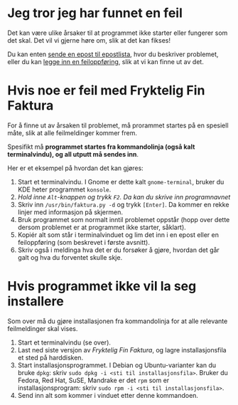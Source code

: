 # Jeg tror jeg har funnet en feil #

Det kan være ulike årsaker til at programmet ikke starter eller fungerer som det skal. Det vil vi gjerne høre om, slik at det kan fikses!

Du kan enten [sende en epost til epostlista](mailto:finfaktura@googlegroups.com), hvor du beskriver problemet, eller du kan [legge inn en feiloppføring](http://code.google.com/p/finfaktura/issues/list), slik at vi kan finne ut av det.

# Hvis noe er feil med Fryktelig Fin Faktura #

For å finne ut av årsaken til problemet, må prorammet startes på en spesiell måte, slik at alle feilmeldinger kommer frem.

Spesifikt må **programmet startes fra kommandolinja (også kalt terminalvindu), og all utputt må sendes inn**.

Her er et eksempel på hvordan det kan gjøres:

  1. Start et terminalvindu. I Gnome er dette kalt `gnome-terminal`, bruker du KDE heter programmet `konsole`.
  1. _Hold inne `Alt`-knappen og trykk `F2`. Da kan du skrive inn programnavnet_
  1. Skriv inn `/usr/bin/faktura.py -d` og trykk `[Enter]`. Da kommer en rekke linjer med informasjon på skjermen.
  1. Bruk programmet som normalt inntil problemet oppstår (hopp over dette dersom problemet er at programmet ikke starter, såklart).
  1. Kopiér alt som står i terminalvinduet og lim det inn i en epost eller en feiloppføring (som beskrevet i første avsnitt).
  1. Skriv også i meldinga hva det er du forsøker å gjøre, hvordan det går galt og hva du forventet skulle skje.

# Hvis programmet ikke vil la seg installere #

Som over må du gjøre installasjonen fra kommandolinja for at alle relevante feilmeldinger skal vises.

  1. Start et terminalvindu (se over).
  1. Last ned siste versjon av _Fryktelig Fin Faktura_, og lagre installasjonsfila et sted på harddisken.
  1. Start installasjonsprogrammet. I Debian og Ubuntu-varianter kan du bruke `dpkg`: skriv `sudo dpkg -i <sti til installasjonsfila>`. Bruker du Fedora, Red Hat, SuSE, Mandrake er det `rpm` som er installasjonsprogram: skriv `sudo rpm -i <sti til installasjonsfila>`.
  1. Send inn alt som kommer i vinduet etter denne kommandoen.